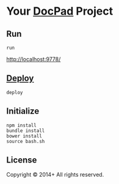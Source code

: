 # Your [DocPad](http://docpad.org) Project

## Run
```
run
```
[http://localhost:9778/](http://localhost:9778/)

## [Deploy](https://github.com/docpad/docpad-plugin-ghpages)
```
deploy
```

## Initialize
```
npm install
bundle install
bower install
source bash.sh
```

## License
Copyright &copy; 2014+ All rights reserved.